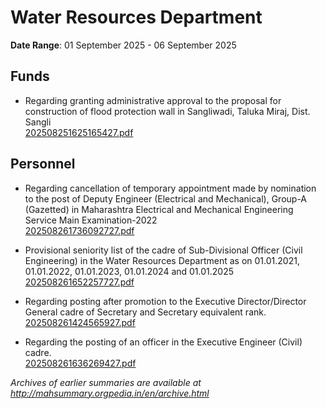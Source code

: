 # Water Resources Department

**Date Range**: 01 September 2025 - 06 September 2025


## Funds
- Regarding granting administrative approval to the proposal for construction of flood protection wall in Sangliwadi, Taluka Miraj, Dist. Sangli\
  [202508251625165427.pdf](https://gr.maharashtra.gov.in/Site/Upload/Government%20Resolutions/English/202508251625165427.pdf)

## Personnel
- Regarding cancellation of temporary appointment made by nomination to the post of Deputy Engineer (Electrical and Mechanical), Group-A (Gazetted) in Maharashtra Electrical and Mechanical Engineering Service Main Examination-2022\
  [202508261736092727.pdf](https://gr.maharashtra.gov.in/Site/Upload/Government%20Resolutions/English/202508261736092727.pdf)

- Provisional seniority list of the cadre of Sub-Divisional Officer (Civil Engineering) in the Water Resources Department as on 01.01.2021, 01.01.2022, 01.01.2023, 01.01.2024 and 01.01.2025\
  [202508261652257727.pdf](https://gr.maharashtra.gov.in/Site/Upload/Government%20Resolutions/English/202508261652257727....pdf)

- Regarding posting after promotion to the Executive Director/Director General cadre of Secretary and Secretary equivalent rank.\
  [202508261424565927.pdf](https://gr.maharashtra.gov.in/Site/Upload/Government%20Resolutions/English/202508261424565927.pdf)

- Regarding the posting of an officer in the Executive Engineer (Civil) cadre.\
  [202508261636269427.pdf](https://gr.maharashtra.gov.in/Site/Upload/Government%20Resolutions/English/202508261636269427.pdf)


*Archives of earlier summaries are available at http://mahsummary.orgpedia.in/en/archive.html*